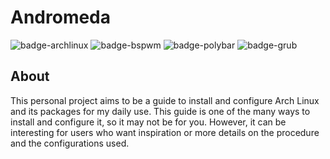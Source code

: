 # Andromeda
![badge-archlinux](https://img.shields.io/badge/Distribution-Arch%20Linux-blue?style=flat-square)
![badge-bspwm](https://img.shields.io/badge/Window%20manager-BSPWM-blueviolet?style=flat-square)
![badge-polybar](https://img.shields.io/badge/Panel-Polybar-red?style=flat-square)
![badge-grub](https://img.shields.io/badge/Boot%20loader-Grub-brightgreen?style=flat-square)

## About
This personal project aims to be a guide to install and configure Arch Linux and its packages for my daily use. This guide is one of the many ways to install and configure it, so it may not be for you. However, it can be interesting for users who want inspiration or more details on the procedure and the configurations used.
